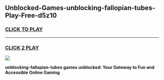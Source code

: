 
## Unblocked-Games-unblocking-fallopian-tubes-Play-Free-d5z10
<h3>
<a href="https://premium76.site?title=unblocking-fallopian-tubes&ref=21A">CLICK TO PLAY</a></h3>
<hr>

<h3>
<a href="https://premium76.site?title=unblocking-fallopian-tubes&ref=21A">CLICK 2 PLAY</a>
  
</h3>

<a href="https://premium76.site?title=unblocking-fallopian-tubes&ref=21A"><img src="https://clearcache.store/games.png"></a>


**unblocking-fallopian-tubes games unblocked: Your Gateway to Fun and Accessible Online Gaming**
